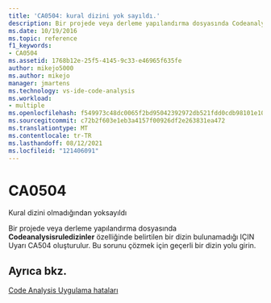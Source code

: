 ```yaml
---
title: 'CA0504: kural dizini yok sayıldı.'
description: Bir projede veya derleme yapılandırma dosyasında Codeanalysisruledizinler özelliğinde belirtilen bir dizin bulunamadığı zaman oluşturulur.
ms.date: 10/19/2016
ms.topic: reference
f1_keywords:
- CA0504
ms.assetid: 1768b12e-25f5-4145-9c33-e46965f635fe
author: mikejo5000
ms.author: mikejo
manager: jmartens
ms.technology: vs-ide-code-analysis
ms.workload:
- multiple
ms.openlocfilehash: f549973c48dc0065f2bd95042392972db521fdd0cdb98101e105b5d32dc02f86
ms.sourcegitcommit: c72b2f603e1eb3a4157f00926df2e263831ea472
ms.translationtype: MT
ms.contentlocale: tr-TR
ms.lasthandoff: 08/12/2021
ms.locfileid: "121406091"
---
```

# <a name="ca0504"></a>CA0504

Kural dizini olmadığından yoksayıldı

Bir projede veya derleme yapılandırma dosyasında **Codeanalysisruledizinler** özelliğinde belirtilen bir dizin bulunamadığı IÇIN Uyarı CA504 oluşturulur. Bu sorunu çözmek için geçerli bir dizin yolu girin.

## <a name="see-also"></a>Ayrıca bkz.
[Code Analysis Uygulama hataları](../code-quality/code-analysis-application-errors.md)
